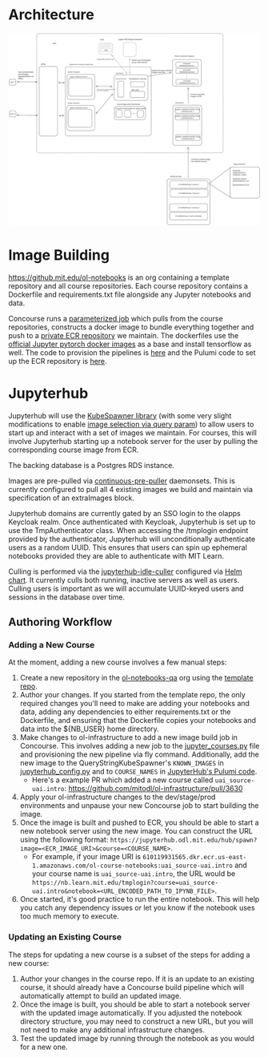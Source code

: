 # Architecture
![Jupyterhub Architectural Diagram](jupyterhub_box_diagram.svg)

# Image Building
https://github.mit.edu/ol-notebooks is an org containing a template repository and all course repositories. Each course repository contains a Dockerfile and requirements.txt file alongside any Jupyter notebooks and data.

Concourse runs a [parameterized job](https://cicd.odl.mit.edu/?search=team%3A%22infrastructure%22%20group%3A%22jupyter_notebook_docker_image_build%22) which pulls from the course repositories, constructs a docker image to bundle everything together and push to a [private ECR repository](https://us-east-1.console.aws.amazon.com/ecr/repositories/private/610119931565/ol-course-notebooks?region=us-east-1) we maintain. The dockerfiles use the [official Jupyter pytorch docker images](https://jupyter-docker-stacks.readthedocs.io/en/latest/using/selecting.html#jupyter-pytorch-notebook) as a base and install tensorflow as well. The code to provision the pipelines is [here](../../../ol_concourse/pipelines/container_images/jupyter_courses.py) and the Pulumi code to set up the ECR repository is [here](../../../ol_infrastructure/infrastructure/aws/ecr/__main__.py).

# Jupyterhub

Jupyterhub will use the [KubeSpawner library](https://github.com/jupyterhub/kubespawner) (with some very slight modifications to enable [image selection via query param](dynamicImageConfig.py)) to allow users to start up and interact with a set of images we maintain. For courses, this will involve Jupyterhub starting up a notebook server for the user by pulling the corresponding course image from ECR.

The backing database is a Postgres RDS instance.

Images are pre-pulled via [continuous-pre-puller](https://z2jh.jupyter.org/en/stable/administrator/optimization.html#pulling-images-before-users-arrive) daemonsets. This is currently configured to pull all 4 existing images we build and maintain via specification of an extraImages block.

Jupyterhub domains are currently gated by an SSO login to the olapps Keycloak realm. Once authenticated with Keycloak, Jupyterhub is set up to use the TmpAuthenticator class. When accessing the /tmplogin endpoint provided by the authenticator, Jupyterhub will unconditionally authenticate users as a random UUID. This ensures that users can spin up ephemeral notebooks provided they are able to authenticate with MIT Learn.

Culling is performed via the [jupyterhub-idle-culler](https://github.com/jupyterhub/jupyterhub-idle-culler) configured via [Helm chart](https://z2jh.jupyter.org/en/latest/resources/reference.html#cull). It currently culls both running, inactive servers as well as users. Culling users is important as we will accumulate UUID-keyed users and sessions in the database over time.

## Authoring Workflow

### Adding a New Course
At the moment, adding a new course involves a few manual steps:
1. Create a new repository in the [ol-notebooks-qa](https://github.mit.edu/ol-notebooks) org using the [template repo](https://github.mit.edu/ol-notebooks/ol-notebook-repo-template).
1. Author your changes. If you started from the template repo, the only required changes you'll need to make are adding your notebooks and data, adding any dependencies to either requirements.txt or the Dockerfile, and ensuring that the Dockerfile copies your notebooks and data into the ${NB_USER} home directory.
1. Make changes to ol-infrastructure to add a new image build job in Concourse. This involves adding a new job to the [jupyter_courses.py](../../../ol_concourse/pipelines/container_images/jupyter_courses.py) file and provisioning the new pipeline via fly command. Additionally, add the new image to the QueryStringKubeSpawner's `KNOWN_IMAGES` in [jupyterhub_config.py](jupyterhub_config.py) and to `COURSE_NAMES` in [JupyterHub's Pulumi code](__main__.py).
    - Here's a example PR which added a new course called `uai_source-uai.intro`: https://github.com/mitodl/ol-infrastructure/pull/3630
1. Apply your ol-infrastructure changes to the dev/stage/prod environments and unpause your new Concourse job to start building the image.
1. Once the image is built and pushed to ECR, you should be able to start a new notebook server using the new image. You can construct the URL using the following format: `https://jupyterhub.odl.mit.edu/hub/spawn?image=<ECR_IMAGE_URI>&course=<COURSE_NAME>`.
    - For example, if your image URI is `610119931565.dkr.ecr.us-east-1.amazonaws.com/ol-course-notebooks:uai_source-uai.intro` and your course name is `uai_source-uai.intro`, the URL would be `https://nb.learn.mit.edu/tmplogin?course=uai_source-uai.intro&notebook=<URL_ENCODED_PATH_TO_IPYNB_FILE>`.
1. Once started, it's good practice to run the entire notebook. This will help you catch any dependency issues or let you know if the notebook uses too much memory to execute.

### Updating an Existing Course
The steps for updating a new course is a subset of the steps for adding a new course:
1. Author your changes in the course repo. If it is an update to an existing course, it should already have a Concourse build pipeline which will automatically attempt to build an updated image.
1. Once the image is built, you should be able to start a notebook server with the updated image automatically. If you adjusted the notebook directory structure, you may need to construct a new URL, but you will not need to make any additional infrastructure changes.
1. Test the updated image by running through the notebook as you would for a new one.
